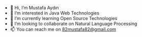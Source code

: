 - 👋 Hi, I’m Mustafa Aydın
- 👀 I’m interested in Java Web Technologies
- 🌱 I’m currently learning Open Source Technologies
- 💞️ I’m looking to collaborate on Natural Language Processing
- 📫 You can reach me on 82mustafa82@gmail.com

<!---
82mustafa82/82mustafa82 is a ✨ special ✨ repository because its `README.md` (this file) appears on your GitHub profile.
You can click the Preview link to take a look at your changes.
--->
